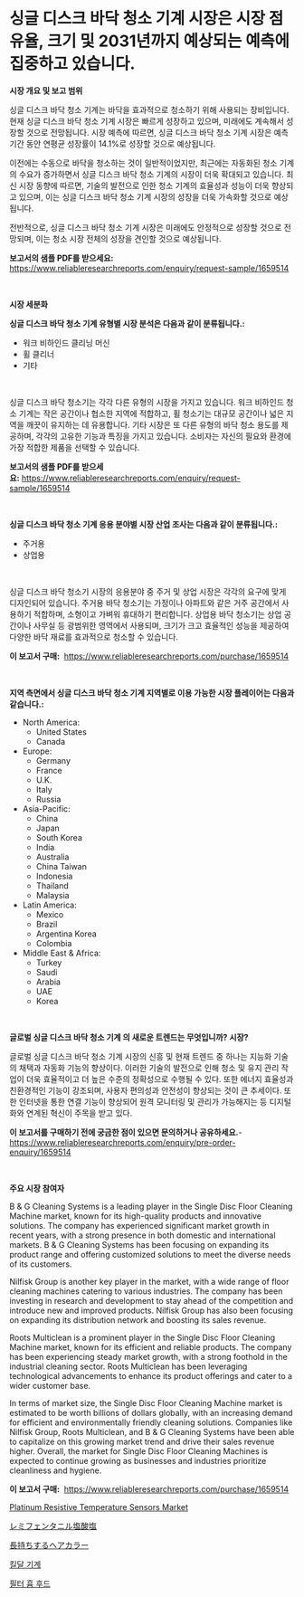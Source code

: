 <p><h1>싱글 디스크 바닥 청소 기계 시장은 시장 점유율, 크기 및 2031년까지 예상되는 예측에 집중하고 있습니다.</h1></p><p><strong>시장 개요 및 보고 범위</strong></p>
<p><p>싱글 디스크 바닥 청소 기계는 바닥을 효과적으로 청소하기 위해 사용되는 장비입니다. 현재 싱글 디스크 바닥 청소 기계 시장은 빠르게 성장하고 있으며, 미래에도 계속해서 성장할 것으로 전망됩니다. 시장 예측에 따르면, 싱글 디스크 바닥 청소 기계 시장은 예측 기간 동안 연평균 성장률이 14.1%로 성장할 것으로 예상됩니다. </p><p>이전에는 수동으로 바닥을 청소하는 것이 일반적이었지만, 최근에는 자동화된 청소 기계의 수요가 증가하면서 싱글 디스크 바닥 청소 기계의 시장이 더욱 확대되고 있습니다. 최신 시장 동향에 따르면, 기술의 발전으로 인한 청소 기계의 효율성과 성능이 더욱 향상되고 있으며, 이는 싱글 디스크 바닥 청소 기계 시장의 성장을 더욱 가속화할 것으로 예상됩니다. </p><p>전반적으로, 싱글 디스크 바닥 청소 기계 시장은 미래에도 안정적으로 성장할 것으로 전망되며, 이는 청소 시장 전체의 성장을 견인할 것으로 예상됩니다.</p></p>
<p><strong>보고서의 샘플 PDF를 받으세요:</strong> <a href="https://www.reliableresearchreports.com/enquiry/request-sample/1659514">https://www.reliableresearchreports.com/enquiry/request-sample/1659514</a></p>
<p>&nbsp;</p>
<p><strong>시장 세분화</strong></p>
<p><strong>싱글 디스크 바닥 청소 기계 유형별 시장 분석은 다음과 같이 분류됩니다.:</strong></p>
<p><ul><li>워크 비하인드 클리닝 머신</li><li>휠 클리너</li><li>기타</li></ul></p>
<p>&nbsp;</p>
<p><p>싱글 디스크 바닥 청소기는 각각 다른 유형의 시장을 가지고 있습니다. 워크 비하인드 청소 기계는 작은 공간이나 협소한 지역에 적합하고, 휠 청소기는 대규모 공간이나 넓은 지역을 깨끗이 유지하는 데 유용합니다. 기타 시장은 또 다른 유형의 바닥 청소 용도를 제공하며, 각각의 고유한 기능과 특징을 가지고 있습니다. 소비자는 자신의 필요와 환경에 가장 적합한 제품을 선택할 수 있습니다.</p></p>
<p><strong>보고서의 샘플 PDF를 받으세요:</strong>&nbsp;<a href="https://www.reliableresearchreports.com/enquiry/request-sample/1659514">https://www.reliableresearchreports.com/enquiry/request-sample/1659514</a></p>
<p>&nbsp;</p>
<p><strong> 싱글 디스크 바닥 청소 기계 응용 분야별 시장 산업 조사는 다음과 같이 분류됩니다.:</strong></p>
<p><ul><li>주거용</li><li>상업용</li></ul></p>
<p>&nbsp;</p>
<p><p>싱글 디스크 바닥 청소기 시장의 응용분야 중 주거 및 상업 시장은 각각의 요구에 맞게 디자인되어 있습니다. 주거용 바닥 청소기는 가정이나 아파트와 같은 거주 공간에서 사용하기 적합하며, 소형이고 가벼워 휴대하기 편리합니다. 상업용 바닥 청소기는 상업 공간이나 사무실 등 광범위한 영역에서 사용되며, 크기가 크고 효율적인 성능을 제공하여 다양한 바닥 재료를 효과적으로 청소할 수 있습니다.</p></p>
<p><strong>이 보고서 구매:</strong>&nbsp; <a href="https://www.reliableresearchreports.com/purchase/1659514">https://www.reliableresearchreports.com/purchase/1659514</a></p>
<p>&nbsp;</p>
<p><strong>지역 측면에서 싱글 디스크 바닥 청소 기계 지역별로 이용 가능한 시장 플레이어는 다음과 같습니다.:</strong></p>
<p><ul>
    <li>
        North America:
        <ul>
            <li>United States</li>
            <li>Canada</li>
        </ul>
    </li>
    <li>
        Europe:
        <ul>
            <li>Germany</li>
            <li>France</li>
            <li>U.K.</li>
            <li>Italy</li>
            <li>Russia</li>
        </ul>
    </li>
    <li>
        Asia-Pacific:
        <ul>
            <li>China</li>
            <li>Japan</li>
            <li>South Korea</li>
            <li>India</li>
            <li>Australia</li>
            <li>China Taiwan</li>
            <li>Indonesia</li>
            <li>Thailand</li>
            <li>Malaysia</li>
        </ul>
    </li>
    <li>
        Latin America:
        <ul>
            <li>Mexico</li>
            <li>Brazil</li>
            <li>Argentina Korea</li>
            <li>Colombia</li>
        </ul>
    </li>
    <li>
        Middle East & Africa:
        <ul>
            <li>Turkey</li>
            <li>Saudi</li>
            <li>Arabia</li>
            <li>UAE</li>
            <li>Korea</li>
        </ul>
    </li>
    </ul></p>
<p>&nbsp;</p>
<p><strong>글로벌 싱글 디스크 바닥 청소 기계 의 새로운 트렌드는 무엇입니까? 시장?</strong></p>
<p><p>글로벌 싱글 디스크 바닥 청소 기계 시장의 신흥 및 현재 트렌드 중 하나는 지능화 기술의 채택과 자동화 기능의 향상이다. 이러한 기술의 발전으로 인해 청소 및 유지 관리 작업이 더욱 효율적이고 더 높은 수준의 정확성으로 수행될 수 있다. 또한 에너지 효율성과 친환경적인 기능이 강조되며, 사용자 편의성과 안전성이 향상되는 것이 큰 추세이다. 또한 인터넷을 통한 연결 기능이 향상되어 원격 모니터링 및 관리가 가능해지는 등 디지털화와 연계된 혁신이 주목을 받고 있다.</p></p>
<p><strong>이 보고서를 구매하기 전에 궁금한 점이 있으면 문의하거나 공유하세요.</strong>- <a href="https://www.reliableresearchreports.com/enquiry/pre-order-enquiry/1659514">https://www.reliableresearchreports.com/enquiry/pre-order-enquiry/1659514</a></p>
<p>&nbsp;</p>
<p><strong>주요 시장 참여자</strong></p>
<p><p>B & G Cleaning Systems is a leading player in the Single Disc Floor Cleaning Machine market, known for its high-quality products and innovative solutions. The company has experienced significant market growth in recent years, with a strong presence in both domestic and international markets. B & G Cleaning Systems has been focusing on expanding its product range and offering customized solutions to meet the diverse needs of its customers.</p><p>Nilfisk Group is another key player in the market, with a wide range of floor cleaning machines catering to various industries. The company has been investing in research and development to stay ahead of the competition and introduce new and improved products. Nilfisk Group has also been focusing on expanding its distribution network and boosting its sales revenue.</p><p>Roots Multiclean is a prominent player in the Single Disc Floor Cleaning Machine market, known for its efficient and reliable products. The company has been experiencing steady market growth, with a strong foothold in the industrial cleaning sector. Roots Multiclean has been leveraging technological advancements to enhance its product offerings and cater to a wider customer base.</p><p>In terms of market size, the Single Disc Floor Cleaning Machine market is estimated to be worth billions of dollars globally, with an increasing demand for efficient and environmentally friendly cleaning solutions. Companies like Nilfisk Group, Roots Multiclean, and B & G Cleaning Systems have been able to capitalize on this growing market trend and drive their sales revenue higher. Overall, the market for Single Disc Floor Cleaning Machines is expected to continue growing as businesses and industries prioritize cleanliness and hygiene.</p></p>
<p><strong>이 보고서 구매:</strong>&nbsp;&nbsp;<a href="https://www.reliableresearchreports.com/purchase/1659514">https://www.reliableresearchreports.com/purchase/1659514</a></p>
<p><p><a href="https://github.com/johnbach50/Market-Research-Report-List-2/blob/main/platinum-resistive-temperature-sensors-market.md">Platinum Resistive Temperature Sensors Market</a></p><p><a href="https://medium.com/@kelsitorphy644/%E3%83%AC%E3%83%9F%E3%83%95%E3%82%A7%E3%83%B3%E3%82%BF%E3%83%8B%E3%83%AB%E5%A1%A9%E9%85%B8%E5%A1%A9%E5%B8%82%E5%A0%B4%E3%81%AE%E5%8B%95%E5%90%91%E3%81%A8%E5%B8%82%E5%A0%B4%E5%88%86%E6%9E%90%E3%81%AF-2024%E5%B9%B4%E3%81%8B%E3%82%892031%E5%B9%B4%E3%81%AE%E6%9C%9F%E9%96%93%E3%81%AB%E4%BA%88%E6%B8%AC%E3%81%95%E3%82%8C%E3%81%A6%E3%81%84%E3%81%BE%E3%81%99-33a162a07a19">レミフェンタニル塩酸塩</a></p><p><a href="https://github.com/joaejkdzgyljvo6/Market-Research-Report-List-1/blob/main/471085913746.md">長持ちするヘアカラー</a></p><p><a href="https://github.com/idcefvhkdut6/Market-Research-Report-List-1/blob/main/570077812687.md">킬달 기계</a></p><p><a href="https://github.com/royErdmtyan906778/Market-Research-Report-List-1/blob/main/352580912686.md">필터 흄 후드</a></p></p>
